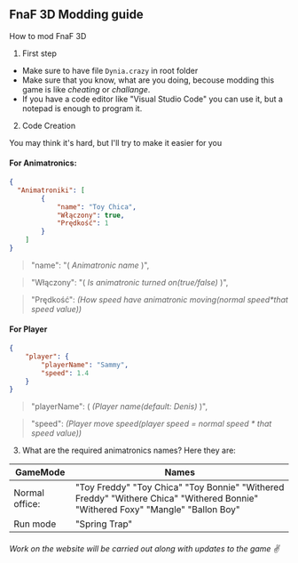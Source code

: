 ## FnaF 3D Modding guide

How to mod FnaF 3D
1. First step
 - Make sure to have file `Dynia.crazy` in root folder
 - Make sure that you know, what are you doing, becouse modding this game is like *cheating* or _*challange*_.
 - If you have a code editor like "Visual Studio Code" you can use it, but a notepad is enough to program it.


2. Code Creation

You may think it's hard, but I'll try to make it easier for you


#### For Animatronics:
```json
{
  "Animatroniki": [
        {
            "name": "Toy Chica",
            "Włączony": true,
            "Prędkość": 1
        }
    ]
}
```

>"name": "( _Animatronic name_ )",

>"Włączony": "( _Is animatronic turned on(*true/false*)_ )",

>"Prędkość": _(How speed have animatronic moving(normal speed*that speed value))_

#### For Player
```json
{
    "player": {
        "playerName": "Sammy",
        "speed": 1.4
    }
}   
```

>"playerName": ( _(Player name(default: Denis)_ )",

>"speed": _(Player move speed(player speed = normal speed * that speed value))_

3. What are the required animatronics names?
Here they are:

GameMode|Names
------------|------------
Normal office: | "Toy Freddy" "Toy Chica" "Toy Bonnie" "Withered Freddy" "Withere Chica" "Withered Bonnie" "Withered Foxy" "Mangle" "Ballon Boy"
Run mode | "Spring Trap"


###### Work on the website will be carried out along with updates to the game ✌️
